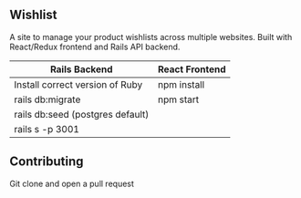 ## Wishlist 
A site to manage your product wishlists across multiple websites. Built with React/Redux frontend and Rails API backend. 

|Rails Backend                    |React Frontend   |
|---------------------------------|-----------------|
|Install correct version of Ruby  |npm install      |
|rails db:migrate                 |npm start        |
|rails db:seed (postgres default) |                 |
|rails s -p 3001                  |                 |

## Contributing 
Git clone and open a pull request 
